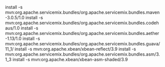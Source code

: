 install -s mvn:org.apache.servicemix.bundles/org.apache.servicemix.bundles.maven-3.0.5/1.0
install -s mvn:org.apache.servicemix.bundles/org.apache.servicemix.bundles.codehaus/1.0
install -s mvn:org.apache.servicemix.bundles/org.apache.servicemix.bundles.aether-1.13/1.0
install -s mvn:org.apache.servicemix.bundles/org.apache.servicemix.bundles.guava/11_1/
install -s mvn:org.apache.xbean/xbean-reflect/3.9
install -s mvn:org.apache.servicemix.bundles/org.apache.servicemix.bundles.asm/3.1_3
install -s mvn:org.apache.xbean/xbean-asm-shaded/3.9